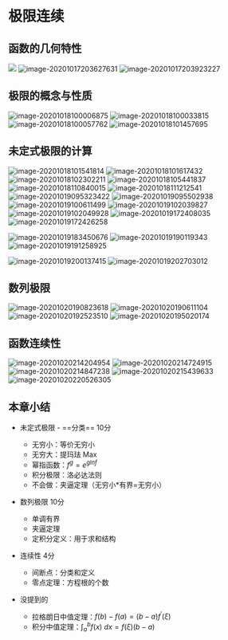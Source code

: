 # 极限连续



## 函数的几何特性

![](CH1-极限连续.assets/image-20201017203555661.png)
![image-20201017203627631](CH1-极限连续.assets/image-20201017203627631.png)
![image-20201017203923227](CH1-极限连续.assets/image-20201017203923227.png)

## 极限的概念与性质

![image-20201018100006875](CH1-极限连续.assets/image-20201018100006875.png)
![image-20201018100033815](CH1-极限连续.assets/image-20201018100033815.png)
![image-20201018100057762](CH1-极限连续.assets/image-20201018100057762.png)
![image-20201018101457695](CH1-极限连续.assets/image-20201018101457695.png)

## 未定式极限的计算

![image-20201018101541814](CH1-极限连续.assets/image-20201018101541814.png)
![image-20201018101617432](CH1-极限连续.assets/image-20201018101617432.png)
![image-20201018102302211](CH1-极限连续.assets/image-20201018102302211.png)
![image-20201018105441837](CH1-极限连续.assets/image-20201018105441837.png)
![image-20201018110840015](CH1-极限连续.assets/image-20201018110840015.png)
![image-20201018111212541](CH1-极限连续.assets/image-20201018111212541.png)
![image-20201019095323422](CH1-极限连续.assets/image-20201019095323422.png)
![image-20201019095502938](CH1-极限连续.assets/image-20201019095502938.png)
![image-20201019100611499](CH1-极限连续.assets/image-20201019100611499.png)
![image-20201019102039827](CH1-极限连续.assets/image-20201019102039827.png)
![image-20201019102049928](CH1-极限连续.assets/image-20201019102049928.png)
![image-20201019172408035](CH1-极限连续.assets/image-20201019172408035.png)
![image-20201019172426258](CH1-极限连续.assets/image-20201019172426258.png)

![image-20201019183450676](CH1-极限连续.assets/image-20201019183450676.png)
![image-20201019190119343](CH1-极限连续.assets/image-20201019190119343.png)
![image-20201019191258925](CH1-极限连续.assets/image-20201019191258925.png)

![image-20201019200137415](CH1-极限连续.assets/image-20201019200137415.png)
![image-20201019202703012](CH1-极限连续.assets/image-20201019202703012.png)

## 数列极限

![image-20201020190823618](CH1-极限连续.assets/image-20201020190823618.png)
![image-20201020190611104](CH1-极限连续.assets/image-20201020190611104.png)
![image-20201020192523510](CH1-极限连续.assets/image-20201020192523510.png)
![image-20201020195020174](CH1-极限连续.assets/image-20201020195020174.png) 

## 函数连续性

![image-20201020214204954](CH1-极限连续.assets/image-20201020214204954.png)
![image-20201020214724915](CH1-极限连续.assets/image-20201020214724915.png)
![image-20201020214847238](CH1-极限连续.assets/image-20201020214847238.png)
![image-20201020215439633](CH1-极限连续.assets/image-20201020215439633.png)
![image-20201020220526305](CH1-极限连续.assets/image-20201020220526305.png)



## 本章小结 

* 未定式极限 - ==分类== 10分
  * 无穷小：等价无穷小
  * 无穷大：提玛珐 Max
  * 幂指函数：$f^g = e^{glnf}$ 
  * 积分极限：洛必达法则
  * 不会做：夹逼定理（无穷小*有界=无穷小）
* 数列极限 10分
  * 单调有界
  * 夹逼定理
  * 定积分定义：用于求和结构
* 连续性 4分
  * 间断点：分类和定义
  * 零点定理：方程根的个数

* 没提到的
  * 拉格朗日中值定理：$f(b) - f(a) = (b-a)f^{'}(\xi)$ 
  * 积分中值定理：$\int_{a}^{b} {f(x)} \ dx = f(\xi)(b-a)$ 

